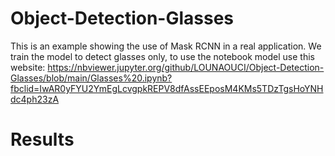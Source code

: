 # Object-Detection-Glasses
This is an example showing the use of Mask RCNN in a real application. We train the model to detect glasses only, to use the notebook model use this website:
https://nbviewer.jupyter.org/github/LOUNAOUCI/Object-Detection-Glasses/blob/main/Glasses%20.ipynb?fbclid=IwAR0yFYU2YmEgLcvgpkREPV8dfAssEEposM4KMs5TDzTgsHoYNHdc4ph23zA

# Results
